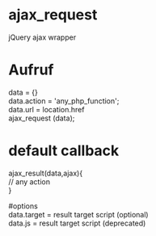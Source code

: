 # ajax_request
jQuery ajax wrapper

# Aufruf <br>
data = {} <br>
data.action = 'any_php_function'; <br>
data.url = location.href <br>
ajax_request (data); <br>

# default callback <br>
ajax_result(data,ajax){<br>
// any action <br>
}<br>

#options <br>
data.target = result target script (optional) <br>
data.js = result target script (deprecated) <br>

